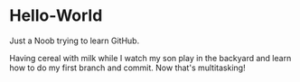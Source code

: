 # Hello-World
Just a Noob trying to learn GitHub.

Having cereal with milk while I watch my son play in the backyard and
learn how to do my first branch and commit.  Now that's multitasking!
